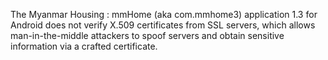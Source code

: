 The Myanmar Housing : mmHome (aka com.mmhome3) application 1.3 for Android does not verify X.509 certificates from SSL servers, which allows man-in-the-middle attackers to spoof servers and obtain sensitive information via a crafted certificate.